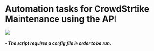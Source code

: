 # Automation tasks for CrowdStrtike Maintenance using the API
 <img src="https://www.highexistence.com/content/images/size/w1000/wp-content/uploads/2018/03/robot-uprising-.jpg"/>



##### - The script requires a config file in order to be run.
